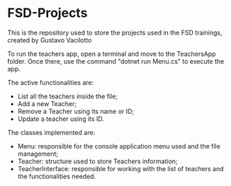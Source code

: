 # FSD-Projects
This is the repository used to store the projects used in the FSD trainings, created by Gustavo Vacilotto

To run the teachers app, open a terminal and move to the TeachersApp folder. Once there, use the command "dotnet run Menu.cs" to execute the app.

The active functionalities are:
  - List all the teachers inside the file;
  - Add a new Teacher;
  - Remove a Teacher using its name or ID;
  - Update a teacher using its ID.

The classes implemented are:
  - Menu: responsible for the console application menu used and the file management;
  - Teacher: structure used to store Teachers information;
  - TeacherInterface: responsible for working with the list of teachers and the functionalities needed.
